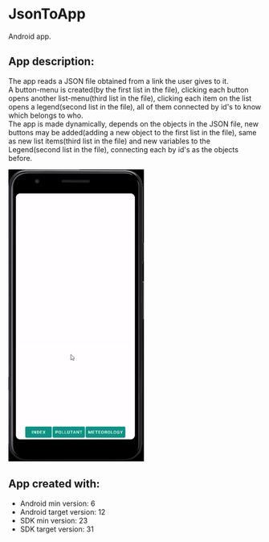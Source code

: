 # JsonToApp

Android app.<br />

## App description:
The app reads a JSON file obtained from a link the user gives to it.<br />
A button-menu is created(by the first list in the file), clicking each button opens another list-menu(third list in the file), clicking each item on the list opens a legend(second list in the file), all of them connected by id's to know which belongs to who.<br />
The app is made dynamically, depends on the objects in the JSON file, new buttons may be added(adding a new object to the first list in the file), same as new list items(third list in the file) and new variables to the Legend(second list in the file), connecting each by id's as the objects before.<br />


<img src = "gif-ex.gif" height="580">

## App created with:
* Android min version: 6
* Android target version: 12
* SDK min version: 23
* SDK target version: 31
